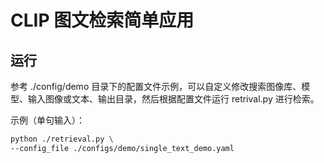 # CLIP 图文检索简单应用

## 运行

参考 ./config/demo 目录下的配置文件示例，可以自定义修改搜索图像库、模型、输入图像或文本、输出目录，然后根据配置文件运行 retrival.py 进行检索。

示例（单句输入）：

```bash 
python ./retrieval.py \
--config_file ./configs/demo/single_text_demo.yaml 
```
